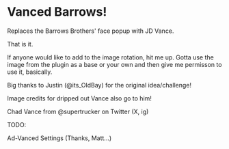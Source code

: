 # Vanced Barrows!

Replaces the Barrows Brothers' face popup with JD Vance.

That is it.

If anyone would like to add to the image rotation, hit me up.
Gotta use the image from the plugin as a base or your own and then give me permisson to use it, basically.

Big thanks to Justin (@its_OldBay) for the original idea/challenge!

Image credits for dripped out Vance also go to him!

Chad Vance from @supertrucker on Twitter (X, ig)

TODO:

Ad-Vanced Settings (Thanks, Matt...)

